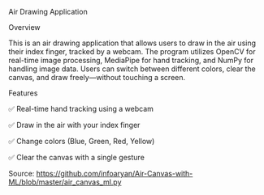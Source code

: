 Air Drawing Application

Overview

This is an air drawing application that allows users to draw in the air using their index finger, tracked by a webcam. The program utilizes OpenCV for real-time image processing, MediaPipe for hand tracking, and NumPy for handling image data. Users can switch between different colors, clear the canvas, and draw freely—without touching a screen.

Features

✅ Real-time hand tracking using a webcam

✅ Draw in the air with your index finger

✅ Change colors (Blue, Green, Red, Yellow)

✅ Clear the canvas with a single gesture

Source: https://github.com/infoaryan/Air-Canvas-with-ML/blob/master/air_canvas_ml.py
        
